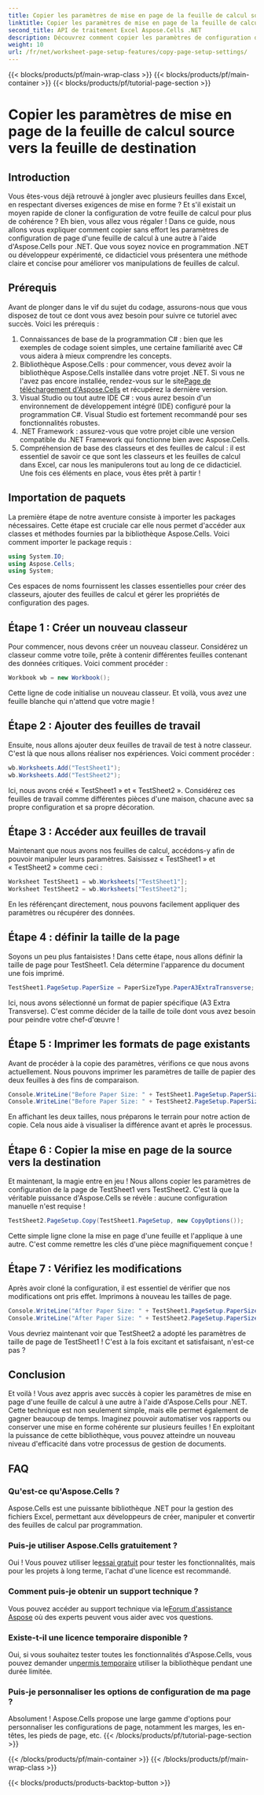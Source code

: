 ```yaml
---
title: Copier les paramètres de mise en page de la feuille de calcul source vers la feuille de destination
linktitle: Copier les paramètres de mise en page de la feuille de calcul source vers la feuille de destination
second_title: API de traitement Excel Aspose.Cells .NET
description: Découvrez comment copier les paramètres de configuration de page entre les feuilles de calcul à l'aide d'Aspose.Cells pour .NET ! Un guide rapide et simple pour les développeurs.
weight: 10
url: /fr/net/worksheet-page-setup-features/copy-page-setup-settings/
---
```


{{< blocks/products/pf/main-wrap-class >}}
{{< blocks/products/pf/main-container >}}
{{< blocks/products/pf/tutorial-page-section >}}

# Copier les paramètres de mise en page de la feuille de calcul source vers la feuille de destination

## Introduction
Vous êtes-vous déjà retrouvé à jongler avec plusieurs feuilles dans Excel, en respectant diverses exigences de mise en forme ? Et s'il existait un moyen rapide de cloner la configuration de votre feuille de calcul pour plus de cohérence ? Eh bien, vous allez vous régaler ! Dans ce guide, nous allons vous expliquer comment copier sans effort les paramètres de configuration de page d'une feuille de calcul à une autre à l'aide d'Aspose.Cells pour .NET. Que vous soyez novice en programmation .NET ou développeur expérimenté, ce didacticiel vous présentera une méthode claire et concise pour améliorer vos manipulations de feuilles de calcul.
## Prérequis
Avant de plonger dans le vif du sujet du codage, assurons-nous que vous disposez de tout ce dont vous avez besoin pour suivre ce tutoriel avec succès. Voici les prérequis :
1. Connaissances de base de la programmation C# : bien que les exemples de codage soient simples, une certaine familiarité avec C# vous aidera à mieux comprendre les concepts.
2.  Bibliothèque Aspose.Cells : pour commencer, vous devez avoir la bibliothèque Aspose.Cells installée dans votre projet .NET. Si vous ne l'avez pas encore installée, rendez-vous sur le site[Page de téléchargement d'Aspose.Cells](https://releases.aspose.com/cells/net/) et récupérez la dernière version.
3. Visual Studio ou tout autre IDE C# : vous aurez besoin d'un environnement de développement intégré (IDE) configuré pour la programmation C#. Visual Studio est fortement recommandé pour ses fonctionnalités robustes.
4. .NET Framework : assurez-vous que votre projet cible une version compatible du .NET Framework qui fonctionne bien avec Aspose.Cells.
5. Compréhension de base des classeurs et des feuilles de calcul : il est essentiel de savoir ce que sont les classeurs et les feuilles de calcul dans Excel, car nous les manipulerons tout au long de ce didacticiel.
Une fois ces éléments en place, vous êtes prêt à partir !
## Importation de paquets
La première étape de notre aventure consiste à importer les packages nécessaires. Cette étape est cruciale car elle nous permet d'accéder aux classes et méthodes fournies par la bibliothèque Aspose.Cells. Voici comment importer le package requis :
```csharp
using System.IO;
using Aspose.Cells;
using System;
```
Ces espaces de noms fournissent les classes essentielles pour créer des classeurs, ajouter des feuilles de calcul et gérer les propriétés de configuration des pages.
## Étape 1 : Créer un nouveau classeur
Pour commencer, nous devons créer un nouveau classeur. Considérez un classeur comme votre toile, prête à contenir différentes feuilles contenant des données critiques. Voici comment procéder :
```csharp
Workbook wb = new Workbook();
```
Cette ligne de code initialise un nouveau classeur. Et voilà, vous avez une feuille blanche qui n'attend que votre magie !
## Étape 2 : Ajouter des feuilles de travail
Ensuite, nous allons ajouter deux feuilles de travail de test à notre classeur. C'est là que nous allons réaliser nos expériences. Voici comment procéder :
```csharp
wb.Worksheets.Add("TestSheet1");
wb.Worksheets.Add("TestSheet2");
```
Ici, nous avons créé « TestSheet1 » et « TestSheet2 ». Considérez ces feuilles de travail comme différentes pièces d'une maison, chacune avec sa propre configuration et sa propre décoration.
## Étape 3 : Accéder aux feuilles de travail
Maintenant que nous avons nos feuilles de calcul, accédons-y afin de pouvoir manipuler leurs paramètres. Saisissez « TestSheet1 » et « TestSheet2 » comme ceci :
```csharp
Worksheet TestSheet1 = wb.Worksheets["TestSheet1"];
Worksheet TestSheet2 = wb.Worksheets["TestSheet2"];
```
En les référençant directement, nous pouvons facilement appliquer des paramètres ou récupérer des données.
## Étape 4 : définir la taille de la page
Soyons un peu plus fantaisistes ! Dans cette étape, nous allons définir la taille de page pour TestSheet1. Cela détermine l'apparence du document une fois imprimé. 
```csharp
TestSheet1.PageSetup.PaperSize = PaperSizeType.PaperA3ExtraTransverse;
```
Ici, nous avons sélectionné un format de papier spécifique (A3 Extra Transverse). C'est comme décider de la taille de toile dont vous avez besoin pour peindre votre chef-d'œuvre !
## Étape 5 : Imprimer les formats de page existants
Avant de procéder à la copie des paramètres, vérifions ce que nous avons actuellement. Nous pouvons imprimer les paramètres de taille de papier des deux feuilles à des fins de comparaison.
```csharp
Console.WriteLine("Before Paper Size: " + TestSheet1.PageSetup.PaperSize);
Console.WriteLine("Before Paper Size: " + TestSheet2.PageSetup.PaperSize);
```
En affichant les deux tailles, nous préparons le terrain pour notre action de copie. Cela nous aide à visualiser la différence avant et après le processus.
## Étape 6 : Copier la mise en page de la source vers la destination
Et maintenant, la magie entre en jeu ! Nous allons copier les paramètres de configuration de la page de TestSheet1 vers TestSheet2. C'est là que la véritable puissance d'Aspose.Cells se révèle : aucune configuration manuelle n'est requise !
```csharp
TestSheet2.PageSetup.Copy(TestSheet1.PageSetup, new CopyOptions());
```
Cette simple ligne clone la mise en page d'une feuille et l'applique à une autre. C'est comme remettre les clés d'une pièce magnifiquement conçue !
## Étape 7 : Vérifiez les modifications
Après avoir cloné la configuration, il est essentiel de vérifier que nos modifications ont pris effet. Imprimons à nouveau les tailles de page.
```csharp
Console.WriteLine("After Paper Size: " + TestSheet1.PageSetup.PaperSize);
Console.WriteLine("After Paper Size: " + TestSheet2.PageSetup.PaperSize);
```
Vous devriez maintenant voir que TestSheet2 a adopté les paramètres de taille de page de TestSheet1 ! C'est à la fois excitant et satisfaisant, n'est-ce pas ?
## Conclusion
Et voilà ! Vous avez appris avec succès à copier les paramètres de mise en page d'une feuille de calcul à une autre à l'aide d'Aspose.Cells pour .NET. Cette technique est non seulement simple, mais elle permet également de gagner beaucoup de temps. Imaginez pouvoir automatiser vos rapports ou conserver une mise en forme cohérente sur plusieurs feuilles ! En exploitant la puissance de cette bibliothèque, vous pouvez atteindre un nouveau niveau d'efficacité dans votre processus de gestion de documents.
## FAQ
### Qu'est-ce qu'Aspose.Cells ?
Aspose.Cells est une puissante bibliothèque .NET pour la gestion des fichiers Excel, permettant aux développeurs de créer, manipuler et convertir des feuilles de calcul par programmation.
### Puis-je utiliser Aspose.Cells gratuitement ?
 Oui ! Vous pouvez utiliser le[essai gratuit](https://releases.aspose.com/) pour tester les fonctionnalités, mais pour les projets à long terme, l'achat d'une licence est recommandé.
### Comment puis-je obtenir un support technique ?
Vous pouvez accéder au support technique via le[Forum d'assistance Aspose](https://forum.aspose.com/c/cells/9) où des experts peuvent vous aider avec vos questions.
### Existe-t-il une licence temporaire disponible ?
 Oui, si vous souhaitez tester toutes les fonctionnalités d'Aspose.Cells, vous pouvez demander un[permis temporaire](https://purchase.aspose.com/temporary-license/) utiliser la bibliothèque pendant une durée limitée.
### Puis-je personnaliser les options de configuration de ma page ?
Absolument ! Aspose.Cells propose une large gamme d'options pour personnaliser les configurations de page, notamment les marges, les en-têtes, les pieds de page, etc.
{{< /blocks/products/pf/tutorial-page-section >}}

{{< /blocks/products/pf/main-container >}}
{{< /blocks/products/pf/main-wrap-class >}}

{{< blocks/products/products-backtop-button >}}
